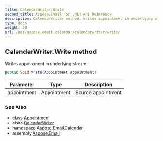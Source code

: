 ```yaml
---
title: CalendarWriter.Write
second_title: Aspose.Email for .NET API Reference
description: CalendarWriter method. Writes appointment in underlying stream
type: docs
weight: 30
url: /net/aspose.email.calendar/calendarwriter/write/
---
```

## CalendarWriter.Write method

Writes appointment in underlying stream.

```csharp
public void Write(Appointment appointment)
```

| Parameter | Type | Description |
| --- | --- | --- |
| appointment | Appointment | Source appointment |

### See Also

* class [Appointment](../../appointment/)
* class [CalendarWriter](../)
* namespace [Aspose.Email.Calendar](../../calendarwriter/)
* assembly [Aspose.Email](../../../)


